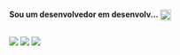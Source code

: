 <div>
<b><h4>Sou um desenvolvedor em desenvolv...</b> <img align='center' height='20px' width='20px' src='https://media.tenor.com/On7kvXhzml4AAAAj/loading-gif.gif'></h4>

</div>

## 

<div>
  <a href="https://www.linkedin.com/in/jo%C3%A3o-pedro-de-alc%C3%A2ntara-barbosa-29411a195/" target="_blank"><img src="https://img.shields.io/badge/-LinkedIn-%230077B5?style=for-the-badge&logo=linkedin&logoColor=white" target="_blank"></a> 
  <a href="https://www.instagram.com/jpdralc/" target="_blank"><img src="https://img.shields.io/badge/-Instagram-%23E4405F?style=for-the-badge&logo=instagram&logoColor=white" target="_blank"></a>
  <a href = "mailto:jpdralc.dev@gmail.com"><img src="https://img.shields.io/badge/-Gmail-%23333?style=for-the-badge&logo=gmail&logoColor=white" target="_blank"></a>

  
</div>
